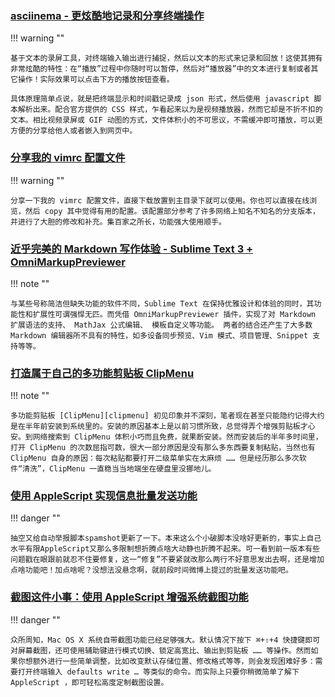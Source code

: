 <!-- ## 近期更新文章 -->

### [asciinema - 更炫酷地记录和分享终端操作](cool-software/add-asciinema-support-for-blog.md)

!!! warning ""

    基于文本的录屏工具，对终端输入输出进行捕捉，然后以文本的形式来记录和回放！这使其拥有非常炫酷的特性：在“播放”过程中你随时可以暂停，然后对“播放器”中的文本进行复制或者其它操作！实际效果可以点击下方的播放按钮查看。

    具体原理简单点说，就是把终端显示和时间戳记录成 json 形式，然后使用 javascript 脚本解析出来。配合官方提供的 CSS 样式，乍看起来以为是视频播放器，然而它却是不折不扣的文本。相比视频录屏或 GIF 动图的方式，文件体积小的不可思议，不需缓冲即可播放，可以更方便的分享给他人或者嵌入到网页中。


### [分享我的 vimrc 配置文件](cool-software/share-my-dot-vimrc-config.md)

!!! warning ""

    分享一下我的 vimrc 配置文件，直接下载放置到主目录下就可以使用。你也可以直接在线浏览，然后 copy 其中觉得有用的配置。该配置部分参考了许多网络上知名不知名的分支版本，并进行了大胆的修改和补充。集百家之所长，功能强大使用顺手。


### [近乎完美的 Markdown 写作体验 - Sublime Text 3 + OmniMarkupPreviewer](cool-software/perfect-markdown-writing-experience-from-st3.md)

!!! note ""

    与某些号称简洁但缺失功能的软件不同，Sublime Text 在保持优雅设计和体验的同时，其功能性和扩展性可谓强悍无匹。而凭借 OmniMarkupPreviewer 插件，实现了对 Markdown 扩展语法的支持、 MathJax 公式编辑、 模板自定义等功能。 两者的结合还产生了大多数 Markdown 编辑器所不具有的特性，如多设备同步预览、Vim 模式、项目管理、Snippet 支持等等。


### [打造属于自己的多功能剪贴板 ClipMenu](cool-software/create-your-own-multiple-clipboard-clipmenu.md)

!!! note ""

    多功能剪贴板 [ClipMenu][clipmenu] 初见印象并不深刻，笔者现在甚至只能隐约记得大约是在半年前安装到系统里的。安装的原因基本上是以前习惯所致，总觉得弄个增强剪贴板才心安。到网络搜索到 ClipMenu 体积小巧而且免费，就果断安装。然而安装后的半年多时间里，打开 ClipMenu 的次数屈指可数，很大一部分原因是没有那么多东西要复制粘贴，当然也有 ClipMenu 自身的原因：每次粘贴都要打开二级菜单实在太麻烦 …… 但是经历那么多次软件“清洗”，ClipMenu 一直稳当当地端坐在硬盘里没挪地儿。


### [使用 AppleScript 实现信息批量发送功能](osx-tips/imessage-flood-attack.md)

!!! danger ""

    抽空又给自动举报脚本spamshot更新了一下。本来这么个小破脚本没啥好更新的，事实上自己水平有限AppleScript又那么多限制想折腾点啥大动静也折腾不起来。可一看到前一版本有些问题戳在眼跟前就忍不住要修复，这一“修复”不要紧就改那么两行不好意思发出去啊，还是增加点啥功能吧！加点啥呢？没想法没悬念啊，就前段时间微博上提过的批量发送功能吧。


### [截图这件小事：使用 AppleScript 增强系统截图功能](osx-tips/small-things-about-screenshot.md)

!!! danger ""

    众所周知，Mac OS X 系统自带截图功能已经足够强大。默认情况下按下 ⌘+⇧+4 快捷键即可对屏幕截图，还可使用辅助键进行模式切换、锁定高宽比、输出到剪贴板 …… 等操作。然而如果你想额外进行一些简单调整，比如改变默认存储位置、修改格式等等，则会发现困难好多：需要打开终端输入 defaults write … 等类似的命令。而实际上只要你稍微简单了解下 AppleScript ，即可轻松高度定制截图设置。




[clipmenu]:http://www.clipmenu.com "http://www.clipmenu.com"
